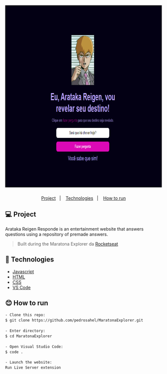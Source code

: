 <h1 align="center">
    <img alt="Imagem do personagem Arataka Reigen, do anime Mob Psycho" title="Arataka Reigen Responde" src="https://raw.githubusercontent.com/pedrosahel/MaratonaExplorer/main/arataka.png" width="886px" height="585px" />
</h1>

<p align="center">
  <a href="#-project">Project</a>&nbsp;&nbsp;&nbsp;|&nbsp;&nbsp;&nbsp;
  <a href="#-technologies">Technologies</a>&nbsp;&nbsp;&nbsp;|&nbsp;&nbsp;&nbsp;
  <a href="#-how-to-run">How to run</a>
</p>

## 💻 Project

Arataka Reigen Responde is an entertainment website that answers questions using a repository of premade answers.

> Built during the Maratona Explorer da [Rocketseat](https://rocketseat.com.br/)


## 🔧 Technologies

- [Javascript](https://developer.mozilla.org/en-US/docs/Web/JavaScript/)
- [HTML](https://developer.mozilla.org/en-US/docs/Web/HTML/)
- [CSS](https://developer.mozilla.org/en-US/docs/Web/CSS/)
- [VS Code](https://code.visualstudio.com/)

## 😊 How to run

```sh
- Clone this repo:
$ git clone https://github.com/pedrosahel/MaratonaExplorer.git

- Enter directory:
$ cd MaratonaExplorer

- Open Visual Studio Code:
$ code .

- Launch the website:
Run Live Server extension
```

